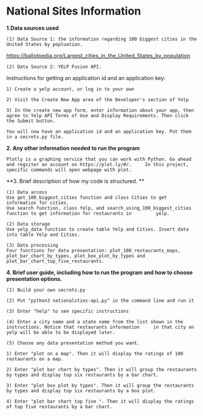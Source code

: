 # National Sites Information 

**1.Data sources used**

	(1) Data Source 1: the information regarding 100 biggest cities in the United States by popluation.
https://ballotpedia.org/Largest_cities_in_the_United_States_by_population

	(2) Data Source 2: YELP Fusion API. 
Instructions for getting an application id and an application key:

	1) Create a yelp account, or log in to your own
	
	2) Visit the Create New App area of the Developer's section of Yelp
	
	3) In the create new app form, enter information about your app, then agree to Yelp API Terms of Use and Display Requirements. Then click the Submit button.
	
	You will now have an application id and an application key. Put them in a secrets.py file. 

**2. Any other information needed to run the program**

	Plotly is a graphing service that you can work with Python. Go ahead and regsiter an account on https://plot.ly/#/. 	In this project, specific commands will open webpage with plot. 

**3. Brief description of how my code is structured. **

	(1) Data access
	Use get_100_biggest_cities function and class Cities to get information for cities. 
	Use search function, class Yelp, and search_using_100_biggest_cities function to get information for restaurants in 	    yelp. 

	(2) Data storage
	Use yelp_data function to create table Yelp and Cities. Insert data into table Yelp and Cities. 

	(3) Data processing
	Four functions for data presentation: plot_100_restaurants_maps, plot_bar_chart_by_types, plot_box_plot_by_types and 	     plot_bar_chart_top_five_restaurants. 


**4. Brief user guide, including how to run the program and how to choose presentation options.**

	(1) Build your own secrets.py 

	(2) Put "python3 nationalsties-api.py" in the command line and run it 

	(3) Enter "help" to see specific instructions

	(4) Enter a city name and a state name from the list shown in the instructions. Notice that restaurants information 	in that city on yelp will be able to be displayed later. 

	(5) Choose any data presentation method you want.

	1) Enter "plot on a map". Then it will display the ratings of 100 restaurants on a map.
	
	2) Enter "plot bar chart by types". Then it will group the restaurants by types and display top six restaurants by a bar chart.
	
	3) Enter "plot box plot by types". Then it will group the restaurants by types and display top six restaurants by a box plot.
	
	4) Enter "plot bar chart top five ". Then it will display the ratings of top five restaurants by a bar chart.
